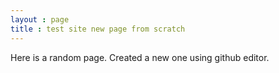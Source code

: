 ```yaml
---
layout : page
title : test site new page from scratch
---
```


Here is a random page. Created a new one using github editor.
